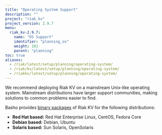 ```yaml
---
title: "Operating System Support"
description: ""
project: "riak_kv"
project_version: 2.9.7
menu:
  riak_kv-2.9.7:
    name: "OS Support"
    identifier: "planning_os"
    weight: 101
    parent: "planning"
toc: true
aliases:
  - /riak/latest/setup/planning/operating-system/
  - /riak/kv/latest/setup/planning/operating-system/
  - /riakkv/latest/setup/planning/operating-system/
---
```



[downloads]: {{<baseurl>}}riak/kv/2.9.7/downloads/

We recommend deploying Riak KV on a mainstream Unix-like operating system.
Mainstream distributions have larger support communities, making
solutions to common problems easier to find. 

Basho provides [binary packages][downloads] of Riak KV for the following distributions:

* **Red Hat based:** Red Hat Enterprise Linux, CentOS, Fedora Core
* **Debian based:** Debian, Ubuntu
* **Solaris based:** Sun Solaris, OpenSolaris


